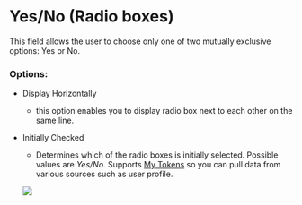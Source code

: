 # Yes/No \(Radio boxes\)

This field allows the user to choose only one of two mutually exclusive options: Yes or No.

### Options:

* Display Horizontally

  * this option enables you to display radio box next to each other on the same line.

* Initially Checked

  * Determines which of the radio boxes is initially selected. Possible values are _Yes/No_. Supports [My Tokens](http://www.dnnsharp.com/dnn/modules/my-custom-tokens) so you can pull data from various sources such as user profile.

  ![](https://s3.amazonaws.com/static.dnnsharp.com/documentation/2017/07/chrome_2017-07-11_16-00-40.png)



